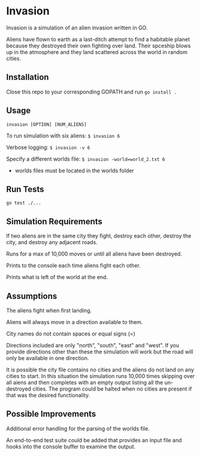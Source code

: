 # Invasion

Invasion is a simulation of an alien invasion written in GO.

Aliens have flown to earth as a last-ditch attempt to find a habitable planet because they destroyed their own fighting over land. Their spceship blows up in the atmosphere and they land scattered across the world in random cities.

## Installation

Close this repo to your corresponding GOPATH and run `go install .`

## Usage

`invasion [OPTION] [NUM_ALIENS]`

To run simulation with six aliens: `$ invasion 6`

Verbose logging: `$ invasion -v 6`

Specify a different worlds file: `$ invasion -world=world_2.txt 6`

* worlds files must be located in the worlds folder

## Run Tests

`go test ./...`

## Simulation Requirements

If two aliens are in the same city they fight, destroy each other, destroy the city, and destroy any adjacent roads.

Runs for a max of 10,000 moves or until all aliens have been destroyed.

Prints to the console each time aliens fight each other.

Prints what is left of the world at the end.

## Assumptions

The aliens fight when first landing.

Aliens will always move in a direction available to them.

City names do not contain spaces or equal signs (=)

Directions included are only "north", "south", "east" and "west". If you provide directions other than these the simulation will work but the road will only be available in one direction.

It is possible the city file contains no cities and the aliens do not land on any cities to start. In this situation the simulation runs 10,000 times skipping over all aiens and then completes with an empty output listing all the un-destroyed cities. The program could be halted when no cities are present if that was the desired functionality.

## Possible Improvements

Additional error handling for the parsing of the worlds file.

An end-to-end test suite could be added that provides an input file and hooks into the console buffer to examine the output.

